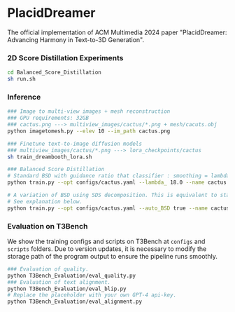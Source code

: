 # PlacidDreamer
The official implementation of ACM Multimedia 2024 paper "PlacidDreamer: Advancing Harmony in Text-to-3D Generation".

### 2D Score Distillation Experiments
```bash
cd Balanced_Score_Distillation
sh run.sh
```

### Inference
```bash
### Image to multi-view images + mesh reconstruction
### GPU requirements: 32GB
### cactus.png ---> multiview_images/cactus/*.png + mesh/cacuts.obj
python imagetomesh.py --elev 10 --im_path cactus.png

### Finetune text-to-image diffusion models
### multiview_images/cactus/*.png ---> lora_checkpoints/cactus
sh train_dreambooth_lora.sh

### Balanced Score Distillation
# Standard BSD with guidance ratio that classifier : smoothing = lambda_ : 1. You can control the saturation.
python train.py --opt configs/cactus.yaml --lambda_ 18.0 --name cactus --lora_path lora_checkpoints/cactus

# A variation of BSD using SDS decomposition. This is equivalent to standard BSD with an automatically increasing lambda. While you cannot control saturation anymore, it mostly achieves satisfactory saturation.
# See explanation below.
python train.py --opt configs/cactus.yaml --auto_BSD true --name cactus --lora_path lora_checkpoints/cactus
```

### Evaluation on T3Bench
We show the training configs and scripts on T3Bench at `configs` and `scripts` folders. Due to version updates, it is necessary to modify the storage path of the program output to ensure the pipeline runs smoothly.
```bash
### Evaluation of quality.
python T3Bench_Evaluation/eval_quality.py
### Evaluation of text alignment.
python T3Bench_Evaluation/eval_blip.py
# Replace the placeholder with your own GPT-4 api-key.
python T3Bench_Evaluation/eval_alignment.py
```
